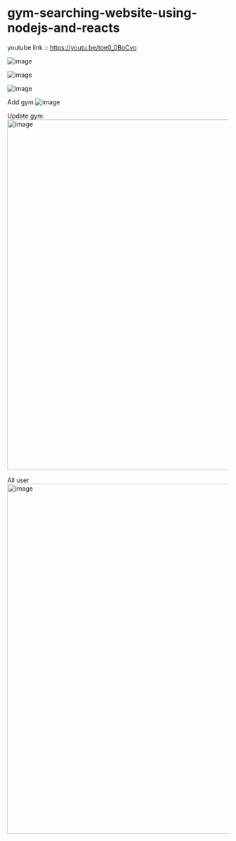 # gym-searching-website-using-nodejs-and-reacts

youtube link :: https://youtu.be/toe0_0BoCvo


![image](https://user-images.githubusercontent.com/60459622/188407081-ea7a39d9-fcba-4181-ab6b-ff6a54954a61.png)

![image](https://user-images.githubusercontent.com/60459622/188407121-08971098-8bd1-459b-a72d-9178421ac529.png)

![image](https://user-images.githubusercontent.com/60459622/188407147-460e0886-5121-4bcc-9744-9c68081b84c3.png)

Add gym 
![image](https://user-images.githubusercontent.com/60459622/191666826-f28c4b48-8cc0-44fe-994c-fbebc5a81894.png)

Update gym
<img width="796" alt="image" src="https://user-images.githubusercontent.com/60459622/191666608-489bc499-39e6-49fb-864d-b3ce45f94649.png">

All user
<img width="794" alt="image" src="https://user-images.githubusercontent.com/60459622/191667232-a5dd7677-6d05-40ae-95b7-5ddbd8f42775.png">

